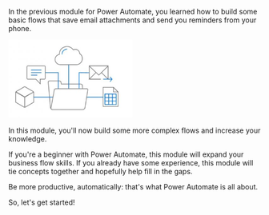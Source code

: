 In the previous module for Power Automate, you learned how to build some 
basic flows that save email attachments and send you reminders from your phone.

![Power Automate image](../media/FlowPlan.png)

In this module, you'll now build some more complex flows and increase your knowledge.

If you're a beginner with Power Automate, this module will expand your business flow 
skills. If you already have some experience, this module will tie concepts together 
and hopefully help fill in the gaps.

Be more productive, automatically: that's what Power Automate is all about.

So, let's get started!

